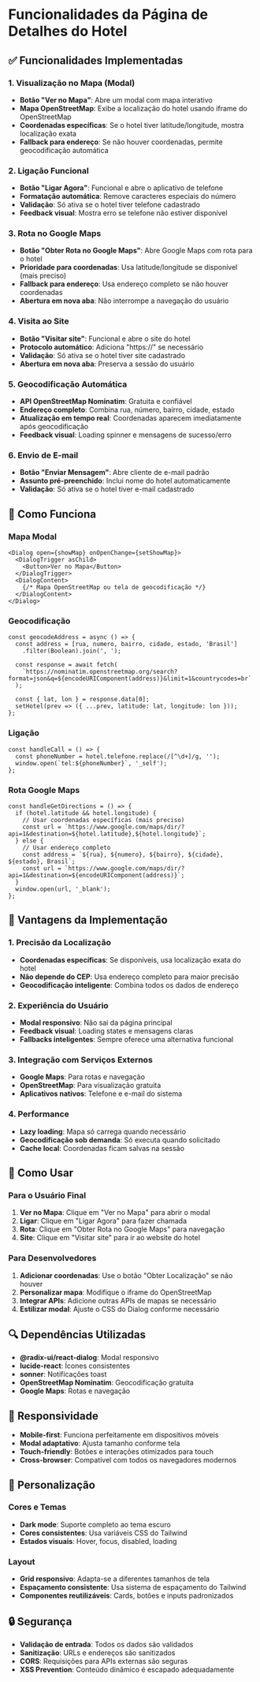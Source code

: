 # Funcionalidades da Página de Detalhes do Hotel

## ✅ Funcionalidades Implementadas

### 1. **Visualização no Mapa (Modal)**
- **Botão "Ver no Mapa"**: Abre um modal com mapa interativo
- **Mapa OpenStreetMap**: Exibe a localização do hotel usando iframe do OpenStreetMap
- **Coordenadas específicas**: Se o hotel tiver latitude/longitude, mostra localização exata
- **Fallback para endereço**: Se não houver coordenadas, permite geocodificação automática

### 2. **Ligação Funcional**
- **Botão "Ligar Agora"**: Funcional e abre o aplicativo de telefone
- **Formatação automática**: Remove caracteres especiais do número
- **Validação**: Só ativa se o hotel tiver telefone cadastrado
- **Feedback visual**: Mostra erro se telefone não estiver disponível

### 3. **Rota no Google Maps**
- **Botão "Obter Rota no Google Maps"**: Abre Google Maps com rota para o hotel
- **Prioridade para coordenadas**: Usa latitude/longitude se disponível (mais preciso)
- **Fallback para endereço**: Usa endereço completo se não houver coordenadas
- **Abertura em nova aba**: Não interrompe a navegação do usuário

### 4. **Visita ao Site**
- **Botão "Visitar site"**: Funcional e abre o site do hotel
- **Protocolo automático**: Adiciona "https://" se necessário
- **Validação**: Só ativa se o hotel tiver site cadastrado
- **Abertura em nova aba**: Preserva a sessão do usuário

### 5. **Geocodificação Automática**
- **API OpenStreetMap Nominatim**: Gratuita e confiável
- **Endereço completo**: Combina rua, número, bairro, cidade, estado
- **Atualização em tempo real**: Coordenadas aparecem imediatamente após geocodificação
- **Feedback visual**: Loading spinner e mensagens de sucesso/erro

### 6. **Envio de E-mail**
- **Botão "Enviar Mensagem"**: Abre cliente de e-mail padrão
- **Assunto pré-preenchido**: Inclui nome do hotel automaticamente
- **Validação**: Só ativa se o hotel tiver e-mail cadastrado

## 🔧 Como Funciona

### Mapa Modal
```tsx
<Dialog open={showMap} onOpenChange={setShowMap}>
  <DialogTrigger asChild>
    <Button>Ver no Mapa</Button>
  </DialogTrigger>
  <DialogContent>
    {/* Mapa OpenStreetMap ou tela de geocodificação */}
  </DialogContent>
</Dialog>
```

### Geocodificação
```tsx
const geocodeAddress = async () => {
  const address = [rua, numero, bairro, cidade, estado, 'Brasil']
    .filter(Boolean).join(', ');
  
  const response = await fetch(
    `https://nominatim.openstreetmap.org/search?format=json&q=${encodeURIComponent(address)}&limit=1&countrycodes=br`
  );
  
  const { lat, lon } = response.data[0];
  setHotel(prev => ({ ...prev, latitude: lat, longitude: lon }));
};
```

### Ligação
```tsx
const handleCall = () => {
  const phoneNumber = hotel.telefone.replace(/[^\d+]/g, '');
  window.open(`tel:${phoneNumber}`, '_self');
};
```

### Rota Google Maps
```tsx
const handleGetDirections = () => {
  if (hotel.latitude && hotel.longitude) {
    // Usar coordenadas específicas (mais preciso)
    const url = `https://www.google.com/maps/dir/?api=1&destination=${hotel.latitude},${hotel.longitude}`;
  } else {
    // Usar endereço completo
    const address = `${rua}, ${numero}, ${bairro}, ${cidade}, ${estado}, Brasil`;
    const url = `https://www.google.com/maps/dir/?api=1&destination=${encodeURIComponent(address)}`;
  }
  window.open(url, '_blank');
};
```

## 🎯 Vantagens da Implementação

### 1. **Precisão da Localização**
- **Coordenadas específicas**: Se disponíveis, usa localização exata do hotel
- **Não depende do CEP**: Usa endereço completo para maior precisão
- **Geocodificação inteligente**: Combina todos os dados de endereço

### 2. **Experiência do Usuário**
- **Modal responsivo**: Não sai da página principal
- **Feedback visual**: Loading states e mensagens claras
- **Fallbacks inteligentes**: Sempre oferece uma alternativa funcional

### 3. **Integração com Serviços Externos**
- **Google Maps**: Para rotas e navegação
- **OpenStreetMap**: Para visualização gratuita
- **Aplicativos nativos**: Telefone e e-mail do sistema

### 4. **Performance**
- **Lazy loading**: Mapa só carrega quando necessário
- **Geocodificação sob demanda**: Só executa quando solicitado
- **Cache local**: Coordenadas ficam salvas na sessão

## 🚀 Como Usar

### Para o Usuário Final
1. **Ver no Mapa**: Clique em "Ver no Mapa" para abrir o modal
2. **Ligar**: Clique em "Ligar Agora" para fazer chamada
3. **Rota**: Clique em "Obter Rota no Google Maps" para navegação
4. **Site**: Clique em "Visitar site" para ir ao website do hotel

### Para Desenvolvedores
1. **Adicionar coordenadas**: Use o botão "Obter Localização" se não houver
2. **Personalizar mapa**: Modifique o iframe do OpenStreetMap
3. **Integrar APIs**: Adicione outras APIs de mapas se necessário
4. **Estilizar modal**: Ajuste o CSS do Dialog conforme necessário

## 🔍 Dependências Utilizadas

- **@radix-ui/react-dialog**: Modal responsivo
- **lucide-react**: Ícones consistentes
- **sonner**: Notificações toast
- **OpenStreetMap Nominatim**: Geocodificação gratuita
- **Google Maps**: Rotas e navegação

## 📱 Responsividade

- **Mobile-first**: Funciona perfeitamente em dispositivos móveis
- **Modal adaptativo**: Ajusta tamanho conforme tela
- **Touch-friendly**: Botões e interações otimizados para touch
- **Cross-browser**: Compatível com todos os navegadores modernos

## 🎨 Personalização

### Cores e Temas
- **Dark mode**: Suporte completo ao tema escuro
- **Cores consistentes**: Usa variáveis CSS do Tailwind
- **Estados visuais**: Hover, focus, disabled, loading

### Layout
- **Grid responsivo**: Adapta-se a diferentes tamanhos de tela
- **Espaçamento consistente**: Usa sistema de espaçamento do Tailwind
- **Componentes reutilizáveis**: Cards, botões e inputs padronizados

## 🔒 Segurança

- **Validação de entrada**: Todos os dados são validados
- **Sanitização**: URLs e endereços são sanitizados
- **CORS**: Requisições para APIs externas são seguras
- **XSS Prevention**: Conteúdo dinâmico é escapado adequadamente
